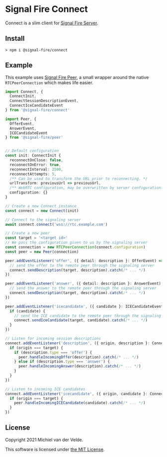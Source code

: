 # Signal Fire Connect

Connect is a slim client for [Signal Fire Server](https://github.com/signal-fire/server).

## Install

```
> npm i @signal-fire/connect
```

## Example

This example uses [Signal Fire Peer](https://github.com/signal-fire/peer), a small wrapper
around the native `RTCPeerConnection` which makes life easier.

```typescript
import Connect, {
  ConnectInit,
  ConnectSessionDescriptionEvent,
  ConnectIceCandidateEvent
} from '@signal-fire/connect'

import Peer, {
  OfferEvent,
  AnswerEvent,
  ICECandidateEvent
} from '@signal-fire/peer'


// Default configuration
const init: ConnectInit {
  reconnectOnClose: false,
  reconnectOnError: true,
  reconnectInterval: 2500,
  reconnectAttempts: 5,
  /** Can be used to transform the URL prior to reconnecting. */
  urlTransform: previousUrl => previousUrl,
  /** WebRTC configuration, may be overwritten by server configuration. */
  configuration: {}
}

// Create a new Connect instance
const connect = new Connect(init)

// Connect to the signaling server
await connect.connect('wss://rtc.example.com')

// Create a new peer
const target = '<target id>'
// We pass the configuration given to us by the signaling server
const connection = new RTCPeerConnection(connect.configuration)
const peer = new Peer(connection)

peer.addEventListener('offer', ({ detail: description }: OfferEvent) => {
  // send the offer to the remote peer through the signaling server
  connect.sendDescription(target, description).catch(/* ... */)
})

peer.addEventListener('answer', ({ detail: description }: AnswerEvent) => {
  // send the answer to the remote peer through the signaling server
  connect.sendDescription(target, description).catch(/* ... */)
})

peer.addEventListener('icecandidate', ({ candidate }: ICECandidateEvent) => {
  if (candidate) {
    // send the ICE candidate to the remote peer through the signaling server
    connect.sendIceCandidate(target, candidate).catch(/* ... */)
  }
})

// Listen for incoming session descriptions
connect.addEventListener('description', ({ origin, description }: ConnectSessionDescriptionEvent) => {
  if (origin === target) {
    if (description.type === 'offer') {
      peer.handleIncomingOffer(description).catch(/* ... */)
    } else if (description.type === 'answer') {
      peer.handleIncomingAnswer(description).catch(/* ... */)
    }
  }
})

// Listen to incoming ICE candidates
connect.addEventListener('icecandidate', ({ origin, candidate }: ConnectIceCandidateEvent) => {
  if (origin === target) {
    peer.handleIncomingICECandidate(candidate).catch(/* ... */)
  }
})
```

## License

Copyright 2021 Michiel van der Velde.

This software is licensed under [the MIT License](LICENSE).
